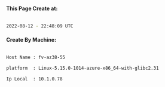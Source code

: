 
   
#### This Page Create at:

```bash

2022-08-12 - 22:48:09 UTC

```

#### Create By Machine:

```bash

Host Name : fv-az38-55

platform  : Linux-5.15.0-1014-azure-x86_64-with-glibc2.31

Ip Local  : 10.1.0.78

```

